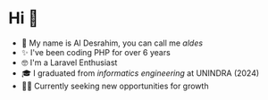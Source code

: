 # Hi 👋

- 🤙 My name is Al Desrahim, you can call me _aldes_
- ✨ I've been coding PHP for over 6 years
- 🤓 I'm a Laravel Enthusiast
- 🎓 I graduated from _informatics engineering_ at UNINDRA (2024)
- 🧑‍💻 Currently seeking new opportunities for growth
